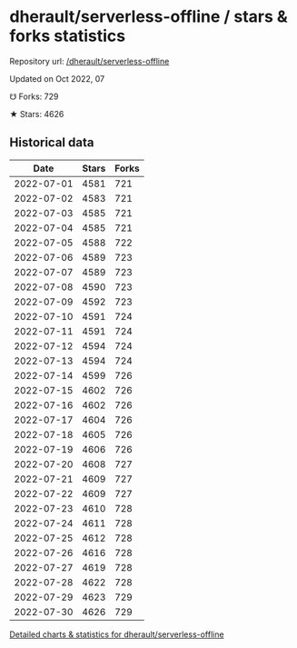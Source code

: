 # dherault/serverless-offline / stars & forks statistics

Repository url: [/dherault/serverless-offline](https://github.com/dherault/serverless-offline)

Updated on Oct 2022, 07

☋ Forks: 729

★ Stars: 4626

## Historical data
| Date | Stars | Forks |
|------|-------|-------|
| 2022-07-01 | 4581 | 721 | 
| 2022-07-02 | 4583 | 721 | 
| 2022-07-03 | 4585 | 721 | 
| 2022-07-04 | 4585 | 721 | 
| 2022-07-05 | 4588 | 722 | 
| 2022-07-06 | 4589 | 723 | 
| 2022-07-07 | 4589 | 723 | 
| 2022-07-08 | 4590 | 723 | 
| 2022-07-09 | 4592 | 723 | 
| 2022-07-10 | 4591 | 724 | 
| 2022-07-11 | 4591 | 724 | 
| 2022-07-12 | 4594 | 724 | 
| 2022-07-13 | 4594 | 724 | 
| 2022-07-14 | 4599 | 726 | 
| 2022-07-15 | 4602 | 726 | 
| 2022-07-16 | 4602 | 726 | 
| 2022-07-17 | 4604 | 726 | 
| 2022-07-18 | 4605 | 726 | 
| 2022-07-19 | 4606 | 726 | 
| 2022-07-20 | 4608 | 727 | 
| 2022-07-21 | 4609 | 727 | 
| 2022-07-22 | 4609 | 727 | 
| 2022-07-23 | 4610 | 728 | 
| 2022-07-24 | 4611 | 728 | 
| 2022-07-25 | 4612 | 728 | 
| 2022-07-26 | 4616 | 728 | 
| 2022-07-27 | 4619 | 728 | 
| 2022-07-28 | 4622 | 728 | 
| 2022-07-29 | 4623 | 729 | 
| 2022-07-30 | 4626 | 729 | 


[Detailed charts & statistics for dherault/serverless-offline](https://reviewgithub.com/rep/dherault/serverless-offline)
